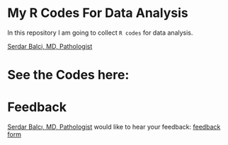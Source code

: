 # My R Codes For Data Analysis

In this repository I am going to collect `R codes` for data analysis.

[Serdar Balci, MD, Pathologist](https://www.serdarbalci.com/)


# See the Codes here:




# Feedback
[Serdar Balcı, MD, Pathologist](https://github.com/sbalci) would like to hear your feedback: [feedback form](https://goo.gl/forms/YjGZ5DHgtPlR1RnB3)
